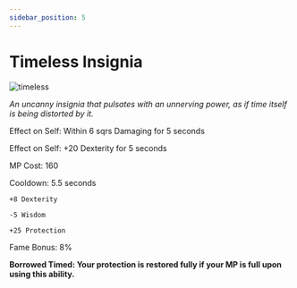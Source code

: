 ```yaml
---
sidebar_position: 5
---
```


# Timeless Insignia

![timeless](https://vwiki.valorserver.com/api/item/picture/timeless%20insignia)

<i>An uncanny insignia that pulsates with an unnerving power, as if time itself is being distorted by it.</i>

Effect on Self: Within 6 sqrs Damaging for 5 seconds

Effect on Self: +20 Dexterity for 5 seconds

MP Cost: 160

Cooldown: 5.5 seconds

    +8 Dexterity
    
    -5 Wisdom
    
    +25 Protection

Fame Bonus: 8%

**Borrowed Timed: Your protection is restored fully if your MP is full upon using this ability.**
